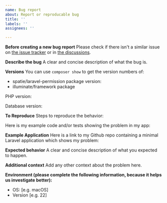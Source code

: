 ```yaml
---
name: Bug report
about: Report or reproducable bug
title: ''
labels: ''
assignees: ''

---
```


**Before creating a new bug report**
Please check if there isn't a similar issue on [the issue tracker](https://github.com/spatie/laravel-permission/issues) or in [the discussions](https://github.com/spatie/laravel-permission/discussions).

**Describe the bug**
A clear and concise description of what the bug is.

**Versions**
You can use `composer show` to get the version numbers of:
- spatie/laravel-permission package version:
- illuminate/framework package

PHP version:

Database version:


**To Reproduce**
Steps to reproduce the behavior:

Here is my example code and/or tests showing the problem in my app:

**Example Application**
Here is a link to my Github repo containing a minimal Laravel application which shows my problem:

**Expected behavior**
A clear and concise description of what you expected to happen.

 **Additional context**
Add any other context about the problem here.

**Environment (please complete the following information, because it helps us investigate better):**
 - OS: [e.g. macOS]
 - Version [e.g. 22]
 
